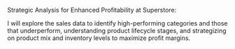 Strategic Analysis for Enhanced Profitability at Superstore:

I will explore the sales data to identify high-performing categories and those that underperform, understanding product lifecycle stages, and strategizing on product mix and inventory levels to maximize profit margins.

<!---
tQchant/tQchant is a ✨ special ✨ repository because its `README.md` (this file) appears on your GitHub profile.
You can click the Preview link to take a look at your changes.
--->

